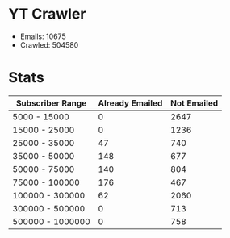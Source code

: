 # YT Crawler
- Emails: 10675
- Crawled: 504580

# Stats
| Subscriber Range  | Already Emailed | Not Emailed |
|-------|-------|-------|
| 5000 - 15000 | 0 | 2647 |
| 15000 - 25000 | 0 | 1236 |
| 25000 - 35000 | 47 | 740 |
| 35000 - 50000 | 148 | 677 |
| 50000 - 75000 | 140 | 804 |
| 75000 - 100000 | 176 | 467 |
| 100000 - 300000 | 62 | 2060 |
| 300000 - 500000 | 0 | 713 |
| 500000 - 1000000 | 0 | 758 |
